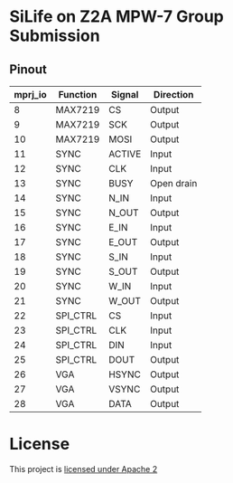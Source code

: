 # SiLife on Z2A MPW-7 Group Submission

## Pinout

| mprj_io | Function | Signal | Direction  |
|---------|----------|--------|------------|
| 8       | MAX7219  | CS     | Output     |
| 9       | MAX7219  | SCK    | Output     |
| 10      | MAX7219  | MOSI   | Output     |
| 11      | SYNC     | ACTIVE | Input      |
| 12      | SYNC     | CLK    | Input      |
| 13      | SYNC     | BUSY   | Open drain |
| 14      | SYNC     | N_IN   | Input      |
| 15      | SYNC     | N_OUT  | Output     |
| 16      | SYNC     | E_IN   | Input      |
| 17      | SYNC     | E_OUT  | Output     |
| 18      | SYNC     | S_IN   | Input      |
| 19      | SYNC     | S_OUT  | Output     |
| 20      | SYNC     | W_IN   | Input      |
| 21      | SYNC     | W_OUT  | Output     |
| 22      | SPI_CTRL | CS     | Input      |
| 23      | SPI_CTRL | CLK    | Input      |
| 24      | SPI_CTRL | DIN    | Input      |
| 25      | SPI_CTRL | DOUT   | Output     |
| 26      | VGA      | HSYNC  | Output     |
| 27      | VGA      | VSYNC  | Output     |
| 28      | VGA      | DATA   | Output     |

# License

This project is [licensed under Apache 2](LICENSE)
